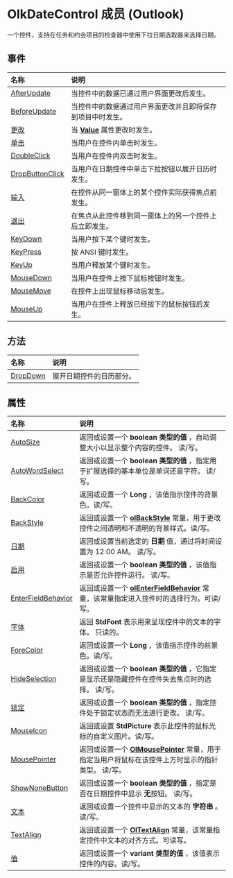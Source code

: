
# OlkDateControl 成员 (Outlook)


一个控件，支持在任务和约会项目的检查器中使用下拉日期选取器来选择日期。


## 事件



|**名称**|**说明**|
|:-----|:-----|
|[AfterUpdate](7086c185-99a2-94e1-6041-64c58869067f.md)|当控件中的数据已通过用户界面更改后发生。|
|[BeforeUpdate](2347764e-dbd8-e622-ad5a-27795613abf5.md)|当控件中的数据通过用户界面更改并且即将保存到项目中时发生。|
|[更改](179e600a-8ce6-b1f4-176e-ac6aa68aaa8a.md)|当 **[Value](df2c96d4-42d4-fd33-a55b-2162f65069b7.md)** 属性更改时发生。|
|[单击](ec2483b8-0fe1-de86-dc01-9cafbde31e44.md)|当用户在控件内单击时发生。|
|[DoubleClick](190ba56e-f4b2-ff11-0df9-1e98cdcef655.md)|当用户在控件内双击时发生。|
|[DropButtonClick](425118d2-afa4-4582-1f89-857e5b7ae903.md)|当用户在日期控件中单击下拉按钮以展开日历时发生。|
|[输入](1e6c1905-d5f3-1063-1b7e-c62e54252e43.md)|在控件从同一窗体上的某个控件实际获得焦点前发生。|
|[退出](6a8ec569-4e08-0400-95ad-934cbe2c20e4.md)|在焦点从此控件移到同一窗体上的另一个控件上后立即发生。|
|[KeyDown](8b24fba9-5af4-9519-8391-1a57fab6e39e.md)|当用户按下某个键时发生。|
|[KeyPress](59b22d35-001a-4e99-3b71-d7f95a73d821.md)|按 ANSI 键时发生。|
|[KeyUp](7776832b-fdb0-cd2b-efa3-97dab74065e6.md)|当用户释放某个键时发生。|
|[MouseDown](df29431e-c8a6-e345-e9c3-4a4195e00d41.md)|当用户在控件上按下鼠标按钮时发生。|
|[MouseMove](a4788848-a2dd-d19e-e969-fb353eddbfc7.md)|在控件上出现鼠标移动后发生。|
|[MouseUp](abe4afac-3afd-7f08-3128-650f847c692c.md)|当用户在控件上释放已经按下的鼠标按钮后发生。|

## 方法



|**名称**|**说明**|
|:-----|:-----|
|[DropDown](7668e185-ced8-6ca9-d89c-493f08d542c9.md)|展开日期控件的日历部分。|

## 属性



|**名称**|**说明**|
|:-----|:-----|
|[AutoSize](fdade84d-fa98-868c-4c76-34030242dc83.md)|返回或设置一个 **boolean 类型的值** ，自动调整大小以显示整个内容的控件。 读/写。|
|[AutoWordSelect](cd26e65e-d25f-26e3-5b6c-736beefb0742.md)|返回或设置一个 **boolean 类型的值** ，指定用于扩展选择的基本单位是单词还是字符。 读/写。|
|[BackColor](9b4bf367-18c7-deea-dab6-09d2e53ad5e9.md)|返回或设置一个 **Long** ，该值指示控件的背景色。读/写。|
|[BackStyle](af73bf4f-4288-1679-4aff-26839e73c3c9.md)|返回或设置一个 **[olBackStyle](54ed2253-fe39-9e91-e15a-8e9072d0c257.md)** 常量，用于更改控件之间透明和不透明的背景样式。读/写。|
|[日期](f1c1a454-4c1f-7ae6-2fbd-f3875beb6cea.md)|返回或设置当前选定的 **日期** 值，通过将时间设置为 12:00 AM。 读/写。|
|[启用](ac687fc7-6e69-2020-25d3-facc24689633.md)|返回或设置一个 **boolean 类型的值** ，该值指示是否允许控件运行。 读/写。|
|[EnterFieldBehavior](985b7c35-cdd7-a75b-309e-a6459beeab31.md)|返回或设置一个  **[olEnterFieldBehavior](4f9271f9-32db-08c7-f452-12e9793d1f9b.md)** 常量，该常量指定进入控件时的选择行为。可读/写。|
|[字体](c05993d6-9a33-648b-ec2e-d8c442c2ad6f.md)|返回 **StdFont** 表示用来呈现控件中的文本的字体。 只读的。|
|[ForeColor](d949651c-96a0-a6a6-65f1-03e7c58bb7d0.md)|返回或设置一个 **Long** ，该值指示控件的前景色。读/写。|
|[HideSelection](74bd86f9-ab29-dc4a-0058-5f33abb2e9da.md)|返回或设置一个 **boolean 类型的值** ，它指定是显示还是隐藏控件在控件失去焦点时的选择。 读/写。|
|[锁定](9f34809b-70e8-503e-e345-5eaa59ccf087.md)|返回或设置一个 **boolean 类型的值** ，指定控件处于锁定状态而无法进行更改。 读/写。|
|[MouseIcon](4d2bf497-0e80-2494-4197-e746778da519.md)|返回或设置 **StdPicture** 表示此控件的鼠标光标的自定义图片。读/写。|
|[MousePointer](14ca0547-b43c-df9b-105c-ddb655629d34.md)|返回或设置一个 **[OlMousePointer](527df8bb-000c-f108-0522-2d294858b251.md)** 常量，用于指定当用户将鼠标在该控件上方时显示的指针类型。 读/写。|
|[ShowNoneButton](9a3cb14c-484c-a25a-e233-d99a14c31eb0.md)|返回或设置一个 **boolean 类型的值** ，指定是否在日期控件中显示 **无**按钮。 读/写。|
|[文本](fda479bc-c613-171f-4e81-efe9c548fd81.md)|返回或设置一个控件中显示的文本的 **字符串** 。读/写。|
|[TextAlign](2050c4f9-b648-59a3-9171-dc31c49f3b51.md)|返回或设置一个  **[OlTextAlign](f79a8b30-37e0-c1e6-7414-f664dfeb0c86.md)** 常量，该常量指定控件中文本的对齐方式。可读写。|
|[值](df2c96d4-42d4-fd33-a55b-2162f65069b7.md)|返回或设置一个 **variant 类型的值** ，该值表示控件的内容。读/写。|
